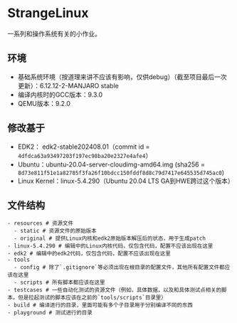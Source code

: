 # StrangeLinux
一系列和操作系统有关的小作业。

## 环境
- 基础系统环境（按道理来讲不应该有影响，仅供debug）（截至项目最后一次更新）：6.12.12-2-MANJARO stable
- 编译内核时的GCC版本：9.3.0
- QEMU版本：9.2.0

## 修改基于
- EDK2： edk2-stable202408.01（commit id = `4dfdca63a93497203f197ec98ba20e2327e4afe4`）
- Ubuntu：ubuntu-20.04-server-cloudimg-amd64.img (sha256 = `8d73e811f51e1a82785f3fa26f10bdcc150fddf8d8c79d7417e645535d745ac0`)
- Linux Kernel：linux-5.4.290（Ubuntu 20.04 LTS GA到HWE跨过这个版本）

## 文件结构
```
- resources # 资源文件
  - static # 资源文件的原始版本
  - original # 提供Linux内核和edk2原始版本解压后的状态，用于生成patch
- linux-5.4.290 # 编辑中的Linux内核代码，仅包含代码，配置不应该出现在这里
- edk2 # 编辑中的edk2代码，仅包含代码，配置不应该出现在这里
- tools
  - config # 除了`.gitignore`等必须出现在根目录的配置文件，其他所有配置文件都应该在这里
  - scripts # 所有脚本都应该在这里
- testcases # 一些自动化测试的资源文件（例如，具体数据，以及和具体测试点相关的脚本。但是拉起测试的脚本应该在之前的`tools/scripts`目录里）
- build # 编译进行的目录，里面可能有多个子目录用于分别编译不同的东西
- playground # 测试进行的目录
```